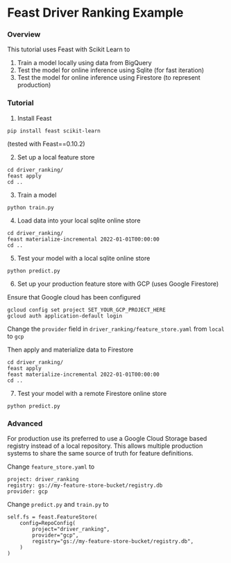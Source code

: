 # Feast Driver Ranking Example

### Overview

This tutorial uses Feast with Scikit Learn to
1. Train a model locally using data from BigQuery
2. Test the model for online inference using Sqlite (for fast iteration)
3. Test the model for online inference using Firestore (to represent production)

### Tutorial

1. Install Feast
```
pip install feast scikit-learn
```

(tested with Feast==0.10.2)

2. Set up a local feature store
```
cd driver_ranking/
feast apply
cd ..
```

3. Train a model
```
python train.py
```

4. Load data into your local sqlite online store
```
cd driver_ranking/
feast materialize-incremental 2022-01-01T00:00:00
cd ..
```


5. Test your model with a local sqlite online store

```
python predict.py
```

6. Set up your production feature store with GCP (uses Google Firestore)

Ensure that Google cloud has been configured
```
gcloud config set project SET_YOUR_GCP_PROJECT_HERE
gcloud auth application-default login
```

Change the `provider` field in  `driver_ranking/feature_store.yaml` from `local` to `gcp`

Then apply and materialize data to Firestore
```
cd driver_ranking/
feast apply
feast materialize-incremental 2022-01-01T00:00:00
cd ..
```

7.  Test your model with a remote Firestore online store

```
python predict.py
```

### Advanced

For production use its preferred to use a Google Cloud Storage based registry instead of a local repository. This allows 
multiple production systems to share the same source of truth for feature definitions.

Change `feature_store.yaml` to
```
project: driver_ranking
registry: gs://my-feature-store-bucket/registry.db
provider: gcp
```

Change `predict.py` and `train.py` to
```
self.fs = feast.FeatureStore(
    config=RepoConfig(
        project="driver_ranking",
        provider="gcp",
        registry="gs://my-feature-store-bucket/registry.db",
    )
)
```